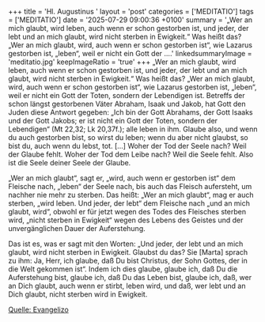 +++
title = 'Hl. Augustinus  '
layout = 'post'
categories = ['MEDITATIO']
tags = ['MEDITATIO']
date = '2025-07-29 09:00:36 +0100'
summary = '„Wer an mich glaubt, wird leben, auch wenn er schon gestorben ist, und jeder, der lebt und an mich glaubt, wird nicht sterben in Ewigkeit.“ Was heißt das? „Wer an mich glaubt, wird, auch wenn er schon gestorben ist“, wie Lazarus gestorben ist, „leben“, weil er nicht ein Gott der ....'
linkedsummaryImage = 'meditatio.jpg'
keepImageRatio = 'true'
+++
„Wer an mich glaubt, wird leben, auch wenn er schon gestorben ist, und jeder, der lebt und an mich glaubt, wird nicht sterben in Ewigkeit.“ Was heißt das? „Wer an mich glaubt, wird, auch wenn er schon gestorben ist“, wie Lazarus gestorben ist, „leben“, weil er nicht ein Gott der Toten, sondern der Lebendigen ist.<!--more--> Betreffs der schon längst gestorbenen Väter Abraham, Isaak und Jakob, hat Gott den Juden diese Antwort gegeben: „Ich bin der Gott Abrahams, der Gott Isaaks und der Gott Jakobs; er ist nicht ein Gott der Toten, sondern der Lebendigen“ (Mt 22,32; Lk 20,37f.); alle leben in ihm. Glaube also, und wenn du auch gestorben bist, so wirst du leben; wenn du aber nicht glaubst, so bist du, auch wenn du lebst, tot. […] Woher der Tod der Seele nach? Weil der Glaube fehlt. Woher der Tod dem Leibe nach? Weil die Seele fehlt. Also ist die Seele deiner Seele der Glaube.

„Wer an mich glaubt“, sagt er, „wird, auch wenn er gestorben ist“ dem Fleische nach, „leben“ der Seele nach, bis auch das Fleisch aufersteht, um nachher nie mehr zu sterben. Das heißt: „Wer an mich glaubt“, mag er auch sterben, „wird leben. Und jeder, der lebt“ dem Fleische nach „und an mich glaubt, wird“, obwohl er für jetzt wegen des Todes des Fleisches sterben wird, „nicht sterben in Ewigkeit“ wegen des Lebens des Geistes und der unvergänglichen Dauer der Auferstehung.

Das ist es, was er sagt mit den Worten: „Und jeder, der lebt und an mich glaubt, wird nicht sterben in Ewigkeit. Glaubst du das? Sie [Marta] sprach zu ihm: Ja, Herr, ich glaube, daß Du bist Christus, der Sohn Gottes, der in die Welt gekommen ist“. Indem ich dies glaube, glaube ich, daß Du die Auferstehung bist, glaube ich, daß Du das Leben bist, glaube ich, daß, wer an Dich glaubt, auch wenn er stirbt, leben wird, und daß, wer lebt und an Dich glaubt, nicht sterben wird in Ewigkeit.










[Quelle: Evangelizo](https://evangeliumtagfuertag.org/DE/gospel)
